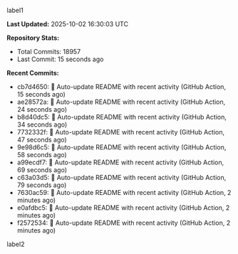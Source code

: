 
label1 
<!-- ACTIVITY_START -->
**Last Updated:** 2025-10-02 16:30:03 UTC

**Repository Stats:**
- Total Commits: 18957
- Last Commit: 15 seconds ago

**Recent Commits:**
- cb7d4650: 🤖 Auto-update README with recent activity (GitHub Action, 15 seconds ago)
- ae28572a: 🤖 Auto-update README with recent activity (GitHub Action, 24 seconds ago)
- b8d40dc5: 🤖 Auto-update README with recent activity (GitHub Action, 34 seconds ago)
- 7732332f: 🤖 Auto-update README with recent activity (GitHub Action, 47 seconds ago)
- 9e98d6c5: 🤖 Auto-update README with recent activity (GitHub Action, 58 seconds ago)
- a99ecdf7: 🤖 Auto-update README with recent activity (GitHub Action, 69 seconds ago)
- c63a03d5: 🤖 Auto-update README with recent activity (GitHub Action, 79 seconds ago)
- 7630ac59: 🤖 Auto-update README with recent activity (GitHub Action, 2 minutes ago)
- e0afdbc5: 🤖 Auto-update README with recent activity (GitHub Action, 2 minutes ago)
- f2572534: 🤖 Auto-update README with recent activity (GitHub Action, 2 minutes ago)
<!-- ACTIVITY_END -->

label2
